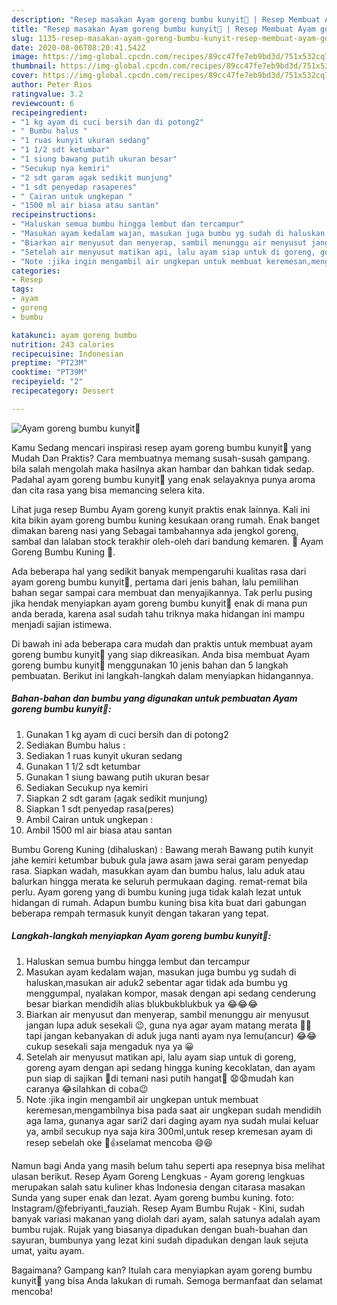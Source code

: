 ```yaml
---
description: "Resep masakan Ayam goreng bumbu kunyit🍗 | Resep Membuat Ayam goreng bumbu kunyit🍗 Yang Menggugah Selera"
title: "Resep masakan Ayam goreng bumbu kunyit🍗 | Resep Membuat Ayam goreng bumbu kunyit🍗 Yang Menggugah Selera"
slug: 1135-resep-masakan-ayam-goreng-bumbu-kunyit-resep-membuat-ayam-goreng-bumbu-kunyit-yang-menggugah-selera
date: 2020-08-06T08:20:41.542Z
image: https://img-global.cpcdn.com/recipes/89cc47fe7eb9bd3d/751x532cq70/ayam-goreng-bumbu-kunyit🍗-foto-resep-utama.jpg
thumbnail: https://img-global.cpcdn.com/recipes/89cc47fe7eb9bd3d/751x532cq70/ayam-goreng-bumbu-kunyit🍗-foto-resep-utama.jpg
cover: https://img-global.cpcdn.com/recipes/89cc47fe7eb9bd3d/751x532cq70/ayam-goreng-bumbu-kunyit🍗-foto-resep-utama.jpg
author: Peter Rios
ratingvalue: 3.2
reviewcount: 6
recipeingredient:
- "1 kg ayam di cuci bersih dan di potong2"
- " Bumbu halus "
- "1 ruas kunyit ukuran sedang"
- "1 1/2 sdt ketumbar"
- "1 siung bawang putih ukuran besar"
- "Secukup nya kemiri"
- "2 sdt garam agak sedikit munjung"
- "1 sdt penyedap rasaperes"
- " Cairan untuk ungkepan "
- "1500 ml air biasa atau santan"
recipeinstructions:
- "Haluskan semua bumbu hingga lembut dan tercampur"
- "Masukan ayam kedalam wajan, masukan juga bumbu yg sudah di haluskan,masukan air aduk2 sebentar agar tidak ada bumbu yg menggumpal, nyalakan kompor, masak dengan api sedang cenderung besar biarkan mendidih alias blukbukblukbuk ya 😂😂😂"
- "Biarkan air menyusut dan menyerap, sambil menunggu air menyusut jangan lupa aduk sesekali 😉, guna nya agar ayam matang merata 🍖🍲tapi jangan kebanyakan di aduk juga nanti ayam nya lemu(ancur) 😂😂cukup sesekali saja mengaduk nya ya 😀"
- "Setelah air menyusut matikan api, lalu ayam siap untuk di goreng, goreng ayam dengan api sedang hingga kuning kecoklatan, dan ayam pun siap di sajikan 🍗di temani nasi putih hangat🍚 😧😧mudah kan caranya 😂silahkan di coba😉"
- "Note :jika ingin mengambil air ungkepan untuk membuat keremesan,mengambilnya bisa pada saat air ungkepan sudah mendidih aga lama, gunanya agar sari2 dari daging ayam nya sudah mulai keluar ya, ambil secukup nya saja kira 300ml,untuk resep kremesan ayam di resep sebelah oke 🙌👍selamat mencoba 😄😆"
categories:
- Resep
tags:
- ayam
- goreng
- bumbu

katakunci: ayam goreng bumbu 
nutrition: 243 calories
recipecuisine: Indonesian
preptime: "PT23M"
cooktime: "PT39M"
recipeyield: "2"
recipecategory: Dessert

---
```



![Ayam goreng bumbu kunyit🍗](https://img-global.cpcdn.com/recipes/89cc47fe7eb9bd3d/751x532cq70/ayam-goreng-bumbu-kunyit🍗-foto-resep-utama.jpg)

Kamu Sedang mencari inspirasi resep ayam goreng bumbu kunyit🍗 yang Mudah Dan Praktis? Cara membuatnya memang susah-susah gampang. bila salah mengolah maka hasilnya akan hambar dan bahkan tidak sedap. Padahal ayam goreng bumbu kunyit🍗 yang enak selayaknya punya aroma dan cita rasa yang bisa memancing selera kita.

Lihat juga resep Bumbu Ayam goreng kunyit praktis enak lainnya. Kali ini kita bikin ayam goreng bumbu kuning kesukaan orang rumah. Enak banget dimakan bareng nasi yang Sebagai tambahannya ada jengkol goreng, sambal dan lalaban stock terakhir oleh-oleh dari bandung kemaren. 🍗 Ayam Goreng Bumbu Kuning⁣ 🍗.

Ada beberapa hal yang sedikit banyak mempengaruhi kualitas rasa dari ayam goreng bumbu kunyit🍗, pertama dari jenis bahan, lalu pemilihan bahan segar sampai cara membuat dan menyajikannya. Tak perlu pusing jika hendak menyiapkan ayam goreng bumbu kunyit🍗 enak di mana pun anda berada, karena asal sudah tahu triknya maka hidangan ini mampu menjadi sajian istimewa.


Di bawah ini ada beberapa cara mudah dan praktis untuk membuat ayam goreng bumbu kunyit🍗 yang siap dikreasikan. Anda bisa membuat Ayam goreng bumbu kunyit🍗 menggunakan 10 jenis bahan dan 5 langkah pembuatan. Berikut ini langkah-langkah dalam menyiapkan hidangannya.

<!--inarticleads1-->

##### Bahan-bahan dan bumbu yang digunakan untuk pembuatan Ayam goreng bumbu kunyit🍗:

1. Gunakan 1 kg ayam di cuci bersih dan di potong2
1. Sediakan  Bumbu halus :
1. Sediakan 1 ruas kunyit ukuran sedang
1. Gunakan 1 1/2 sdt ketumbar
1. Gunakan 1 siung bawang putih ukuran besar
1. Sediakan Secukup nya kemiri
1. Siapkan 2 sdt garam (agak sedikit munjung)
1. Siapkan 1 sdt penyedap rasa(peres)
1. Ambil  Cairan untuk ungkepan :
1. Ambil 1500 ml air biasa atau santan


Bumbu Goreng Kuning (dihaluskan) : Bawang merah Bawang putih kunyit jahe kemiri ketumbar bubuk gula jawa asam jawa serai garam penyedap rasa. Siapkan wadah, masukkan ayam dan bumbu halus, lalu aduk atau balurkan hingga merata ke seluruh permukaan daging. remat-remat bila perlu. Ayam goreng yang di bumbu kuning juga tidak kalah lezat untuk hidangan di rumah. Adapun bumbu kuning bisa kita buat dari gabungan beberapa rempah termasuk kunyit dengan takaran yang tepat. 

<!--inarticleads2-->

##### Langkah-langkah menyiapkan Ayam goreng bumbu kunyit🍗:

1. Haluskan semua bumbu hingga lembut dan tercampur
1. Masukan ayam kedalam wajan, masukan juga bumbu yg sudah di haluskan,masukan air aduk2 sebentar agar tidak ada bumbu yg menggumpal, nyalakan kompor, masak dengan api sedang cenderung besar biarkan mendidih alias blukbukblukbuk ya 😂😂😂
1. Biarkan air menyusut dan menyerap, sambil menunggu air menyusut jangan lupa aduk sesekali 😉, guna nya agar ayam matang merata 🍖🍲tapi jangan kebanyakan di aduk juga nanti ayam nya lemu(ancur) 😂😂cukup sesekali saja mengaduk nya ya 😀
1. Setelah air menyusut matikan api, lalu ayam siap untuk di goreng, goreng ayam dengan api sedang hingga kuning kecoklatan, dan ayam pun siap di sajikan 🍗di temani nasi putih hangat🍚 😧😧mudah kan caranya 😂silahkan di coba😉
1. Note :jika ingin mengambil air ungkepan untuk membuat keremesan,mengambilnya bisa pada saat air ungkepan sudah mendidih aga lama, gunanya agar sari2 dari daging ayam nya sudah mulai keluar ya, ambil secukup nya saja kira 300ml,untuk resep kremesan ayam di resep sebelah oke 🙌👍selamat mencoba 😄😆


Namun bagi Anda yang masih belum tahu seperti apa resepnya bisa melihat ulasan berikut. Resep Ayam Goreng Lengkuas - Ayam goreng lengkuas merupakan salah satu kuliner khas Indonesia dengan citarasa masakan Sunda yang super enak dan lezat. Ayam goreng bumbu kuning. foto: Instagram/@febriyanti_fauziah. Resep Ayam Bumbu Rujak - Kini, sudah banyak variasi makanan yang diolah dari ayam, salah satunya adalah ayam bumbu rujak. Rujak yang biasanya dipadukan dengan buah-buahan dan sayuran, bumbunya yang lezat kini sudah dipadukan dengan lauk sejuta umat, yaitu ayam. 

Bagaimana? Gampang kan? Itulah cara menyiapkan ayam goreng bumbu kunyit🍗 yang bisa Anda lakukan di rumah. Semoga bermanfaat dan selamat mencoba!
